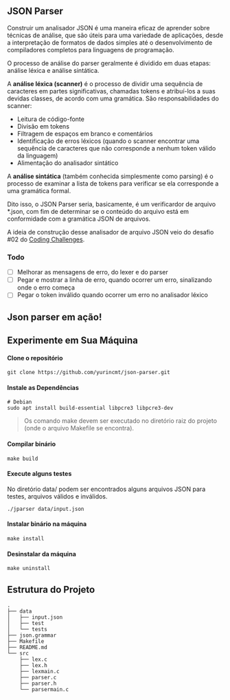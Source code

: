 ﻿## JSON Parser
Construir um analisador JSON é uma maneira eficaz de aprender sobre técnicas de análise, que são úteis para uma variedade de aplicações, desde a interpretação de formatos de dados simples até o desenvolvimento de compiladores completos para linguagens de programação.

O processo de análise do parser geralmente é dividido em duas etapas: análise léxica e análise sintática.

A **análise léxica (scanner)** é o processo de dividir uma sequência de caracteres em partes significativas, chamadas tokens e atribuí-los a suas devidas classes, de acordo com uma gramática. São responsabilidades do scanner:

- Leitura de código-fonte
- Divisão em tokens
- Filtragem de espaços em branco e comentários
- Identificação de erros léxicos (quando o scanner encontrar uma sequência de caracteres que não corresponde a nenhum token válido da linguagem)
- Alimentação do analisador sintático

A **análise sintática** (também conhecida simplesmente como parsing) é o processo de examinar a lista de tokens para verificar se ela corresponde a uma gramática formal.

Dito isso, o JSON Parser seria, basicamente, é um verificardor de arquivo *.json, com fim de determinar se o conteúdo do arquivo está em conformidade com a gramática JSON de arquivos.

A ideia de construção desse analisador de arquivo JSON veio do desafio #02 do [Coding Challenges](https://codingchallenges.fyi/challenges/challenge-json-parser).

### Todo

- [ ] Melhorar as mensagens de erro, do lexer e do parser
- [ ] Pegar e mostrar a linha de erro, quando ocorrer um erro, sinalizando onde o erro começa
- [ ] Pegar o token inválido quando ocorrer um erro no analisador léxico

## Json parser em ação!


## Experimente em Sua Máquina

#### Clone o repositório

    git clone https://github.com/yurincmt/json-parser.git

#### Instale as Dependências

    # Debian
    sudo apt install build-essential libpcre3 libpcre3-dev

> Os comando make devem ser executado no diretório raiz do projeto (onde o arquivo Makefile se encontra).

#### Compilar binário

    make build

#### Execute alguns testes

No diretório data/ podem ser encontrados alguns arquivos JSON para testes, arquivos válidos e inválidos.

    ./jparser data/input.json

#### Instalar binário na máquina

    make install

#### Desinstalar da máquina

    make uninstall

## Estrutura do Projeto

    .
    ├── data
    │   ├── input.json
    │   ├── test
    │   └── tests
    ├── json.grammar
    ├── Makefile
    ├── README.md
    └── src
        ├── lex.c
        ├── lex.h
        ├── lexmain.c
        ├── parser.c
        ├── parser.h
        └── parsermain.c
